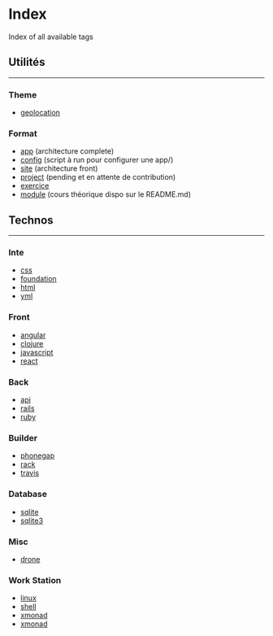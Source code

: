 # Index
Index of all available tags

## Utilités
---------------

### Theme

+ [geolocation](https://github.com/search?q=org%3Asimplonco+geolocation)

### Format

+ [app](https://github.com/search?q=org%3Asimplonco+app) (architecture complete)
+ [config](https://github.com/search?q=org%3Asimplonco+config) (script à run pour configurer une app/)
+ [site](https://github.com/search?q=org%3Asimplonco+site) (architecture front)
+ [project](https://github.com/search?q=org%3Asimplonco+project) (pending et en attente de contribution)
+ [exercice](https://github.com/search?q=org%3Asimplonco+exercice)
+ [module](https://github.com/search?q=org%3Asimplonco+module) (cours théorique dispo sur le README.md)

## Technos
---------------

### Inte

+ [css](https://github.com/search?q=org%3Asimplonco+css)
+ [foundation](https://github.com/search?q=org%3Asimplonco+foundation)
+ [html](https://github.com/search?q=org%3Asimplonco+html)
+ [yml](https://github.com/search?q=org%3Asimplonco+yml)

### Front

+ [angular](https://github.com/search?q=org%3Asimplonco+angular)
+ [clojure](https://github.com/search?q=org%3Asimplonco+clojure)
+ [javascript](https://github.com/search?q=org%3Asimplonco+javascript)
+ [react](https://github.com/search?q=org%3Asimplonco+react)

### Back

+ [api](https://github.com/search?q=org%3Asimplonco+api)
+ [rails](https://github.com/search?q=org%3Asimplonco+rails)
+ [ruby](https://github.com/search?q=org%3Asimplonco+ruby)

### Builder

+ [phonegap](https://github.com/search?q=org%3Asimplonco+phonegap)
+ [rack](https://github.com/search?q=org%3Asimplonco+rack)
+ [travis](https://github.com/search?q=org%3Asimplonco+travis)

### Database

+ [sqlite](https://github.com/search?q=org%3Asimplonco+sqlite)
+ [sqlite3](https://github.com/search?q=org%3Asimplonco+sqlite3)

### Misc

+ [drone](https://github.com/search?q=org%3Asimplonco+drone)

### Work Station

+ [linux](https://github.com/search?q=org%3Asimplonco+linux)
+ [shell](https://github.com/search?q=org%3Asimplonco+shell)
+ [xmonad](https://github.com/search?q=org%3Asimplonco+xmobar)
+ [xmonad](https://github.com/search?q=org%3Asimplonco+xmonad)
